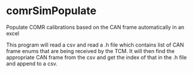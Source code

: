 # comrSimPopulate
Populate COMR calibrations based on the CAN frame automatically in an excel

This program will read a csv and read a .h file which contains list of CAN frame enums that are being received by the TCM. It will then
find the appropriate CAN frame from the csv and get the index of that in the .h file and append to a csv. 
